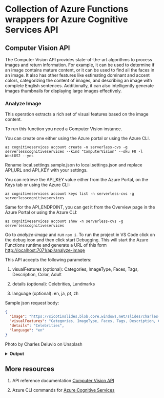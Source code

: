 # Collection of Azure Functions wrappers for Azure Cognitive Services API

## Computer Vision API

The Computer Vision API provides state-of-the-art algorithms to process images and return information. For example, it can be used to determine if an image contains mature content, or it can be used to find all the faces in an image. It also has other features like estimating dominant and accent colors, categorizing the content of images, and describing an image with complete English sentences. Additionally, it can also intelligently generate images thumbnails for displaying large images effectively.

### Analyze Image

This operation extracts a rich set of visual features based on the image content.

To run this function you need a Computer Vision instance.

You can create one either using the Azure portal or using the Azure CLI.

```
az cognitiveservices account create -n serverless-cvs -g serverlesscognitiveservices --kind "ComputerVision" --sku F0 -l WestUS2 --yes
```

Rename local.settings.sample.json to local.settings.json and replace API_URL and API_KEY with your settings. 

You can retrieve the API_KEY value either from the Azure Portal, on the Keys tab or using the Azure CLI:

```
az cognitiveservices account keys list -n serverless-cvs -g serverlesscognitiveservices
```

Same for the API_ENDPOINT, you can get it from the Overview page in the Azure Portal or using the Azure CLI:

```
az cognitiveservices account show -n serverless-cvs -g serverlesscognitiveservices
```

Go to *analyze-image* and run `npm i`. To run the project in VS Code click on the debug icon and then click start Debugging. This will start the Azure Functions runtime and generate a URL of this form [http://localhost:7071/api/analyze-image](http://localhost:7071/api/analyze-image)

This API accepts the following parameters:

1. visualFeatures (optional): Categories, ImageType, Faces, Tags, Description, Color, Adult

1. details (optional): Celebrities, Landmarks

1. language (optional): en, ja, pt, zh

Sample json request body:

```json
{
  "image": "https://sicotinslides.blob.core.windows.net/slides/charles-deluvio-540415-unsplash.jpg",
  "visualFeatures": "Categories, ImageType, Faces, Tags, Description, Color, Adult",
  "details": "Celebrities",
  "language": "en"
}
```
Photo by Charles Deluvio  on Unsplash

<details>
<summary><strong>Output</strong></summary>
<p>

```json
{
  "categories": [
    {
      "name": "animal_dog",
      "score": 0.984375
    },
    {
      "name": "others_",
      "score": 0.0078125
    }
  ],
  "adult": {
    "isAdultContent": false,
    "isRacyContent": false,
    "adultScore": 0.017013102769851685,
    "racyScore": 0.021180316805839539
  },
  "color": {
    "dominantColorForeground": "Black",
    "dominantColorBackground": "Red",
    "dominantColors": [
      "Red",
      "Black"
    ],
    "accentColor": "C4070B",
    "isBwImg": false
  },
  "imageType": {
    "clipArtType": 0,
    "lineDrawingType": 0
  },
  "tags": [
    {
      "name": "black",
      "confidence": 0.987987756729126
    },
    {
      "name": "red",
      "confidence": 0.97922062873840332
    },
    {
      "name": "wearing",
      "confidence": 0.97129017114639282
    },
    {
      "name": "dog",
      "confidence": 0.956075131893158
    },
    {
      "name": "hat",
      "confidence": 0.91791915893554688
    },
    {
      "name": "mammal",
      "confidence": 0.62262392044067383,
      "hint": "animal"
    },
    {
      "name": "pug",
      "confidence": 0.62262392044067383
    },
    {
      "name": "animal",
      "confidence": 0.13763867179024605
    }
  ],
  "description": {
    "tags": [
      "black",
      "red",
      "wearing",
      "dog",
      "hat",
      "indoor",
      "small",
      "sitting",
      "looking",
      "face",
      "head",
      "white",
      "camera",
      "neck",
      "brown",
      "close",
      "standing",
      "laying"
    ],
    "captions": [
      {
        "text": "a dog wearing a red hat and looking at the camera",
        "confidence": 0.95240041924344654
      }
    ]
  },
  "faces": [],
  "requestId": "801ae03a-f492-4d6e-b508-eda0c20d49f7",
  "metadata": {
    "width": 2683,
    "height": 3469,
    "format": "Jpeg"
  }
}
```
</p>
</details>

## More resources

1. API reference documentation [Computer Vision API](https://westus.dev.cognitive.microsoft.com/docs/services/5adf991815e1060e6355ad44/operations/56f91f2e778daf14a499e1fa/?wt.mc_id=github-readme-sicotin)

1. Azure CLI commands for [Azure Cognitive Services](https://docs.microsoft.com/en-us/cli/azure/cognitiveservices?view=azure-cli-latest&wt.mc_id=github-readme-sicotin)